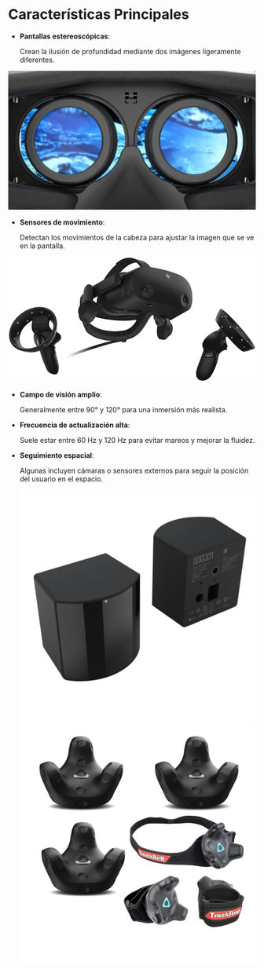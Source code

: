 # Características Principales

- **Pantallas estereoscópicas**:

   Crean la ilusión de profundidad mediante dos imágenes ligeramente diferentes.

![pantalla](img/pantalla.jpg)

- **Sensores de movimiento**:

  Detectan los movimientos de la cabeza para ajustar la imagen que se ve en la pantalla.

![sensor](img/sensor3.jpg)
  
- **Campo de visión amplio**:

   Generalmente entre 90° y 120° para una inmersión más realista.


- **Frecuencia de actualización alta**:

   Suele estar entre 60 Hz y 120 Hz para evitar mareos y mejorar la fluidez.


- **Seguimiento espacial**:

   Algunas incluyen cámaras o sensores externos para seguir la posición del usuario en el espacio.

  ![sensor1](img/sensor1.jpg) ![sensor2](img/sensor2.jpg)
